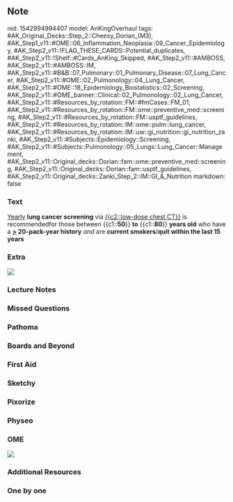 ## Note
nid: 1542994994407
model: AnKingOverhaul
tags: #AK_Original_Decks::Step_2::Cheesy_Dorian_(M3), #AK_Step1_v11::#OME::06_Inflammation_Neoplasia::09_Cancer_Epidemiology, #AK_Step2_v11::!FLAG_THESE_CARDS::Potential_duplicates, #AK_Step2_v11::!Shelf::#Cards_AnKing_Skipped, #AK_Step2_v11::#AMBOSS, #AK_Step2_v11::#AMBOSS::IM, #AK_Step2_v11::#B&B::07_Pulmonary::01_Pulmonary_Disease::07_Lung_Cancer, #AK_Step2_v11::#OME::02_Pulmonology::04_Lung_Cancer, #AK_Step2_v11::#OME::18_Epidemiology_Biostatistics::02_Screening, #AK_Step2_v11::#OME_banner::Clinical::02_Pulmonology::02_Lung_Cancer, #AK_Step2_v11::#Resources_by_rotation::FM::#fmCases::FM_01, #AK_Step2_v11::#Resources_by_rotation::FM::ome::preventive_med::screening, #AK_Step2_v11::#Resources_by_rotation::FM::usptf_guidelines, #AK_Step2_v11::#Resources_by_rotation::IM::ome::pulm::lung_cancer, #AK_Step2_v11::#Resources_by_rotation::IM::uw::gi_nutrition::gi_nutrition_zanki, #AK_Step2_v11::#Subjects::Epidemiology::Screening, #AK_Step2_v11::#Subjects::Pulmonology::05_Lungs::Lung_Cancer::Management, #AK_Step2_v11::Original_decks::Dorian::fam::ome::preventive_med::screening, #AK_Step2_v11::Original_decks::Dorian::fam::usptf_guidelines, #AK_Step2_v11::Original_decks::Zanki_Step_2::IM::GI_&_Nutrition
markdown: false

### Text
<u style="">Yearly</u> <b>lung cancer screening</b> via
<u>{{c2::low-dose chest CT}}</u> is recommendedfor those between
{{c1::<b>50</b>}} <b>to</b> {{c1::<b>80</b>}} <b>years old</b> who
have a <b><u>></u> 20-pack-year history</b> <i>and</i> are
<b>current smokers</b>/<b>quit within the last 15 years</b>

### Extra
<img src="Screenshot%202017-05-23_17-50-10.png">

### Lecture Notes


### Missed Questions


### Pathoma


### Boards and Beyond


### First Aid


### Sketchy


### Pixorize


### Physeo


### OME
<div class="ome-widget">
  <a href=
  "https://onlinemeded.org/spa/pulmonology/lung-cancer/acquire?ref=anki">
  <img src="_OME_AnkiFlashcards_Lesson_4.png"></a>
</div>

### Additional Resources


### One by one

